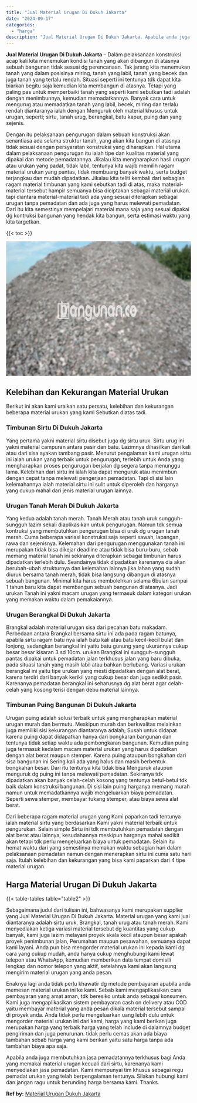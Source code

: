 ```yaml
---
title: "Jual Material Urugan Di Dukuh Jakarta"
date: "2024-09-17"
categories: 
  - "harga"
description: "Jual Material Urugan Di Dukuh Jakarta. Apabila anda juga membutuhkan jasa pemadatannya terkhusus bagi Anda yang memakai material urugan kecuali dari sirtu, k..."
---
```


**Jual Material Urugan Di Dukuh Jakarta** – Dalam pelaksanaan konstruksi acap kali kita menemukan kondisi tanah yang akan dibangun di atasnya sebuah bangunan tidak sesuai dg perencanaan. Tak jarang kita menemukan tanah yang dalam posisinya miring, tanah yang labil, tanah yang becek dan juga tanah yang terlalu rendah. Situasi seperti ini tentunya tdk dapat kita biarkan begitu saja kemudian kita membangun di atasnya. Tetapi yang paling pas untuk memperbaiki tanah yang seperti kami sebutkan tadi adalah dengan menimbunnya, kemudian memadatkannya. Banyak cara untuk mengurug atau memadatkan tanah yang labil, becek, miring dan terlalu rendah diantaranya ialah dengan Menguruk oleh material khusus untuk urugan, seperti; sirtu, tanah urug, berangkal, batu kapur, puing dan yang sejenis.

Dengan itu pelaksanaan pengurugan dalam sebuah konstruksi akan senantiasa ada selama struktur tanah, yang akan kita bangun di atasnya tidak sesuai dengan persyaratan konstruksi yang diharapkan. Hal utama dalam pelaksanaan pengurugan itu ialah tipe dan kualitas material yang dipakai dan metode pemadatannya. Jikalau kita mengharapkan hasil urugan atau urukan yang padat, tidak labil, tentunya kita wajib memilih ragam material urukan yang pantas, tidak membuang banyak waktu, serta budget terjangkau dan mudah dipadatkan. Jikalau kita teliti kembali dari sebagian ragam material timbunan yang kami sebutkan tadi di atas, maka material-material tersebut hampir semuanya bisa diciptakan sebagai material urukan. tapi diantara material-material tadi ada yang sesuai diterapkan sebagai urugan tanpa pemadatan dan ada juga yang harus melewati pemadatan. Dari itu kita semestinya mempelajari material mana saja yang sesuai dipakai dg kontruksi bangunan yang hendak kita bangun, serta estimasi waktu yang kita targetkan.

{{< toc >}}

![Jual Material Urugan Di Dukuh Jakarta](/images/jual-urugan-41.png)

## Kelebihan dan Kekurangan Material Urukan

Berikut ini akan kami uraikan satu persatu, kelebihan dan kekurangan beberapa material urukan yang kami Sebutkan diatas tadi.

### Timbunan Sirtu Di Dukuh Jakarta

Yang pertama yakni material sirtu disebut juga dg sirtu uruk. Sirtu urug ini yakni material campuran antara pasir dan batu. Lazimnya dihasilkan dari kali atau dari sisa ayakan tambang pasir. Menurut pengalaman kami urugan sirtu ini ialah urukan yang terbaik untuk pengurugan, terlebih untuk Anda yang mengharapkan proses pengurugan berjalan dg segera tanpa menunggu lama. Kelebihan dari sirtu ini ialah kita dapat menguruk atau menimbun dengan cepat tanpa melewati pengerjaan pemadatan. Tapi di sisi lain kelemahannya ialah material sirtu ini sulit untuk diperoleh dan harganya yang cukup mahal dari jenis material urugan lainnya.

### Urugan Tanah Merah Di Dukuh Jakarta

Yang kedua adalah tanah merah. Tanah Merah atau tanah uruk sungguh-sungguh lazim sekali diaplikasikan untuk pengurugan. Namun tdk semua kontruksi yang membutuhkan pengurugan bisa di uruk dg urugan tanah merah. Cuma beberapa variasi konstruksi saja seperti sawah, lapangan, rawa dan sejenisnya. Kelemahan dari pengurugan menggunakan tanah ini merupakan tidak bisa dikejar deadline atau tidak bisa buru-buru, sebab memang material tanah ini sekiranya diterapkan sebagai timbunan harus dipadatkan terlebih dulu. Seandainya tidak dipadatkan karenanya dia akan berubah-ubah strukturnya dan kelemahan lainnya jika lahan yang sudah diuruk bersama tanah merah, tidak bisa langsung dibangun di atasnya sebuah bangunan. Minimal kita harus membolehkan selama 6bulan sampai 1 tahun baru kita dapat membangun sebuah bangunan di atasnya. Jadi urukan Tanah ini yakni macam urugan yang termasuk dalam kategori urukan yang memakan waktu dalam pemakaiannya.

### Urugan Berangkal Di Dukuh Jakarta

Brangkal adalah material urugan sisa dari pecahan batu makadam. Perbedaan antara Brangkal bersama sirtu ini ada pada ragam batunya, apabila sirtu ragam batu nya ialah batu kali atau batu kecil-kecil bulat dan lonjong, sedangkan berangkal ini yaitu batu gunung yang ukurannya cukup besar besar kisaran 3 sd 10cm. urukan Brangkal ini sungguh-sungguh pantas dipakai untuk pemadatan jalan terkhusus jalan yang baru dibuka, pada situasi tanah yang masih labil atau bahkan berlubang. Variasi urukan berangkal ini yaitu tipe urukan yang mesti dipadatkan dengan alat berat, karena terdiri dari banyak kerikil yang cukup besar dan juga sedikit pasir. Karenanya pemadatan berangkal ini seharusnya dg alat berat agar celah-celah yang kosong terisi dengan debu material lainnya.

### Timbunan Puing Bangunan Di Dukuh Jakarta

Urugan puing adalah solusi terbaik untuk yang mengharapkan material urugan murah dan bermutu. Meskipun murah dan berkwalitas melainkan juga memiliki sisi kekurangan diantaranya adalah; Susah untuk didapat karena puing dapat didapatkan hanya dari bongkaran bangunan dan tentunya tidak setiap waktu ada pembongkaran bangunan. Kemudian puing juga termasuk kedalam macam material urukan yang harus dipadatkan dengan alat berat maupun stemper. Karena puing ataupun bongkahan dari sisa bangunan ini Sering kali ada yang halus dan masih berbentuk bongkahan besar. Dari itu tentunya kita tidak bisa Menguruk ataupun menguruk dg puing ini tanpa melewati pemadatan. Sekiranya tdk dipadatkan akan banyak celah-celah kosong yang tentunya betul-betul tdk baik dalam konstruksi bangunan. Di sisi lain puing harganya memang murah namun untuk memadatkannya wajib mengeluarkan biaya pemadatan. Seperti sewa stemper, membayar tukang stemper, atau biaya sewa alat berat.

Dari beberapa ragam material urugan yang Kami paparkan tadi tentunya ialah material sirtu yang berdasarkan Kami yakni material terbaik untuk pengurukan. Selain simple Sirtu ini tdk membutuhkan pemadatan dengan alat berat atau lainnya, kesudahannya meskipun harganya mahal sedikit akan tetapi tdk perlu mengeluarkan biaya untuk pemadatan. Selain itu hemat waktu dari yang semestinya memakan waktu sebagian hari dalam pelaksanaan pemadatan namun dengan menerapkan sirtu ini cuma satu hari saja. Itulah kelebihan dan kekurangan yang bisa kami paparkan dari 4 tipe material urugan.

## Harga Material Urugan Di Dukuh Jakarta

{{< table-tables table="table2" >}}

Sebagaimana judul dari tulisan ini, bahwasanya kami merupakan supplier yang Jual Material Urugan Di Dukuh Jakarta. Material urugan yang kami jual diantaranya adalah sirtu uruk, Brangkal, tanah urug atau tanah merah. Kami menyediakan ketiga variasi material tersebut dg kuantitas yang cukup banyak, kami juga lazim melayani proyek skala kecil ataupun besar apakah proyek penimbunan jalan, Perumahan maupun pesawahan, semuanya dapat kami layani. Anda pun bisa mengorder material urukan ini kepada kami dg cara yang cukup mudah, anda hanya cukup menghubungi kami lewat telepon atau WhatsApp, kemudian memberikan data tempat domisili lengkap dan nomor telepon yang aktif, setelahnya kami akan langsung mengirim material urugan yang anda pesan.

Enaknya lagi anda tidak perlu khawatir dg metode pembayaran apabila anda memesan material urukan ini ke kami. Sebab kami mengaplikasikan cara pembayaran yang amat aman, tdk beresiko untuk anda sebagai konsumen. Kami juga mengaplikasikan sistem pembayaran cash on delivery atau COD yaitu membayar material yang anda pesan dikala material tersebut sampai di proyek anda. Anda tidak perlu mengeluarkan uang lebih dulu untuk mengorder material urukan ini dari kami, harga yang kami berikan juga merupakan harga yang terbaik harga yang telah include di dalamnya budget pengiriman dan juga penurunan. tidak perlu cemas akan ada biaya tambahan sebab harga yang kami berikan yaitu satu harga tanpa ada tambahan biaya apa saja.

Apabila anda juga membutuhkan jasa pemadatannya terkhusus bagi Anda yang memakai material urugan kecuali dari sirtu, karenanya kami menyediakan jasa pemadatan. Kami mempunyai tim khusus sebagai regu pemadat urukan yang telah berpengalaman tentunya. Silakan hubungi kami dan jangan ragu untuk berunding harga bersama kami. Thanks.

**Ref by:** [Material Urugan Dukuh Jakarta](https://id.wikipedia.org/wiki/Material)
